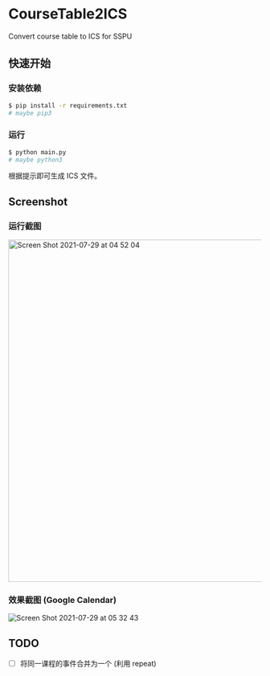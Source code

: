 # CourseTable2ICS

Convert course table to ICS for SSPU

## 快速开始

### 安装依赖

``` bash
$ pip install -r requirements.txt
# maybe pip3
```

### 运行

``` bash
$ python main.py
# maybe python3
```
根据提示即可生成 ICS 文件。

## Screenshot

### 运行截图

<img width="682" alt="Screen Shot 2021-07-29 at 04 52 04" src="https://user-images.githubusercontent.com/26853900/127394283-db33a8f4-25d7-4031-9753-4f709c107595.png">

### 效果截图 (Google Calendar)

![Screen Shot 2021-07-29 at 05 32 43](https://user-images.githubusercontent.com/26853900/127399661-8f2a5b17-928e-4fc0-97d3-de3d910615f9.png)

## TODO

- [ ] 将同一课程的事件合并为一个 (利用 repeat)
